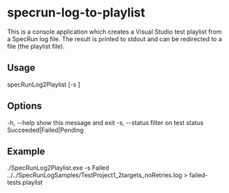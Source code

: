 # specrun-log-to-playlist


This is a console application which creates a Visual Studio test playlist from a SpecRun log file.
The result is printed to stdout and can be redirected to a file (the playlist file).

## Usage
specRunLog2Playlist [-s <testStatusValue>] <specrunlog>

## Options
  -h, --help                 show this message and exit
  -s, --status               filter on test status Succeeded|Failed|Pending


## Example
./SpecRunLog2Playlist.exe -s Failed ../../SpecRunLogSamples/TestProject1_2targets_noRetries.log > failed-tests.playlist
